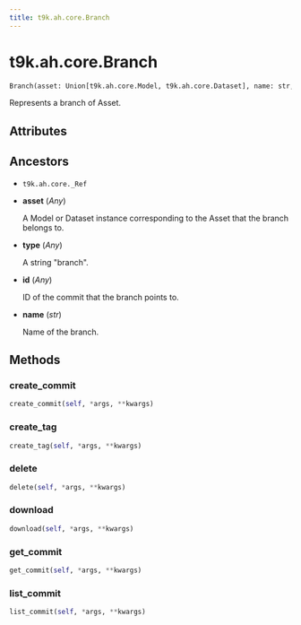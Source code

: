 ```yaml
---
title: t9k.ah.core.Branch
---
```


# t9k.ah.core.Branch

```python
Branch(asset: Union[t9k.ah.core.Model, t9k.ah.core.Dataset], name: str, id_: str)
```

Represents a branch of Asset.

## Attributes

## Ancestors

* `t9k.ah.core._Ref`
* **asset** (*Any*)

    A Model or Dataset instance corresponding to the Asset that the branch belongs to.

* **type** (*Any*)

    A string "branch".

* **id** (*Any*)

    ID of the commit that the branch points to.

* **name** (*str*)

    Name of the branch.

## Methods

### create_commit

```python
create_commit(self, *args, **kwargs)
```

### create_tag

```python
create_tag(self, *args, **kwargs)
```

### delete

```python
delete(self, *args, **kwargs)
```

### download

```python
download(self, *args, **kwargs)
```

### get_commit

```python
get_commit(self, *args, **kwargs)
```

### list_commit

```python
list_commit(self, *args, **kwargs)
```
